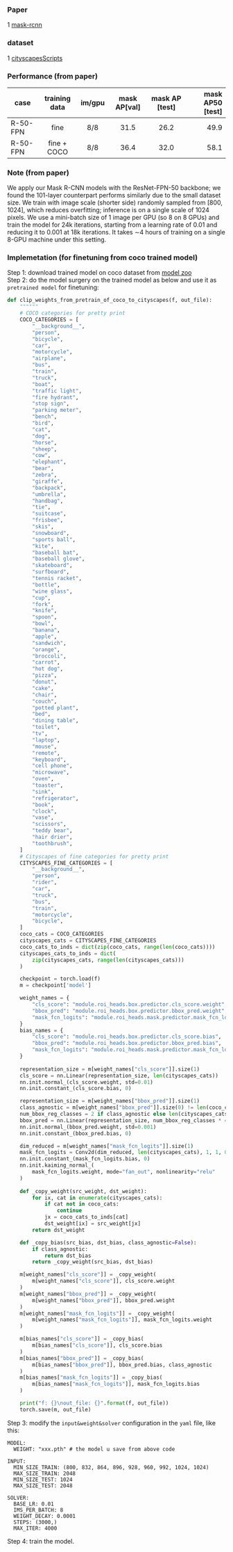 ### Paper 
1 [mask-rcnn](https://arxiv.org/pdf/1703.06870.pdf)  


### dataset
1 [cityscapesScripts](https://github.com/mcordts/cityscapesScripts)  


### Performance (from paper)
|      case    | training data | im/gpu | mask AP[val] | mask AP [test] | mask AP50 [test] |
|--------------|:-------------:|:------:|:------------:|:--------------:|-----------------:|
|   R-50-FPN   | fine          |   8/8  |    31.5      | 26.2           | 49.9             |
|   R-50-FPN   | fine + COCO   |   8/8  |    36.4      | 32.0           | 58.1             |


### Note (from paper)
We apply our Mask R-CNN models with the ResNet-FPN-50 backbone; we found the 101-layer counterpart performs similarly due to the small dataset size. We train with image scale (shorter side) randomly sampled from [800, 1024], which reduces overfitting; inference is on a single scale of 1024 pixels. We use a mini-batch size of 1 image per GPU (so 8 on 8 GPUs) and train the model for 24k iterations, starting from a learning rate of 0.01 and reducing it to 0.001 at 18k iterations. It takes ∼4 hours of training on a single 8-GPU machine under this setting.  


### Implemetation (for finetuning from coco trained model)
Step 1: download trained model on coco dataset from [model zoo](https://download.pytorch.org/models/maskrcnn/e2e_mask_rcnn_R_50_FPN_1x.pth)  
Step 2: do the model surgery on the trained model as below and use it as `pretrained model` for finetuning:    
```python
def clip_weights_from_pretrain_of_coco_to_cityscapes(f, out_file):
	""""""
	# COCO categories for pretty print
	COCO_CATEGORIES = [
	    "__background__",
	    "person",
	    "bicycle",
	    "car",
	    "motorcycle",
	    "airplane",
	    "bus",
	    "train",
	    "truck",
	    "boat",
	    "traffic light",
	    "fire hydrant",
	    "stop sign",
	    "parking meter",
	    "bench",
	    "bird",
	    "cat",
	    "dog",
	    "horse",
	    "sheep",
	    "cow",
	    "elephant",
	    "bear",
	    "zebra",
	    "giraffe",
	    "backpack",
	    "umbrella",
	    "handbag",
	    "tie",
	    "suitcase",
	    "frisbee",
	    "skis",
	    "snowboard",
	    "sports ball",
	    "kite",
	    "baseball bat",
	    "baseball glove",
	    "skateboard",
	    "surfboard",
	    "tennis racket",
	    "bottle",
	    "wine glass",
	    "cup",
	    "fork",
	    "knife",
	    "spoon",
	    "bowl",
	    "banana",
	    "apple",
	    "sandwich",
	    "orange",
	    "broccoli",
	    "carrot",
	    "hot dog",
	    "pizza",
	    "donut",
	    "cake",
	    "chair",
	    "couch",
	    "potted plant",
	    "bed",
	    "dining table",
	    "toilet",
	    "tv",
	    "laptop",
	    "mouse",
	    "remote",
	    "keyboard",
	    "cell phone",
	    "microwave",
	    "oven",
	    "toaster",
	    "sink",
	    "refrigerator",
	    "book",
	    "clock",
	    "vase",
	    "scissors",
	    "teddy bear",
	    "hair drier",
	    "toothbrush",
	]
	# Cityscapes of fine categories for pretty print
	CITYSCAPES_FINE_CATEGORIES = [
	    "__background__",
	    "person",
	    "rider",
	    "car",
	    "truck",
	    "bus",
	    "train",
	    "motorcycle",
	    "bicycle",
	]
	coco_cats = COCO_CATEGORIES
	cityscapes_cats = CITYSCAPES_FINE_CATEGORIES
	coco_cats_to_inds = dict(zip(coco_cats, range(len(coco_cats))))
	cityscapes_cats_to_inds = dict(
		zip(cityscapes_cats, range(len(cityscapes_cats)))
	)

	checkpoint = torch.load(f)
	m = checkpoint['model']

	weight_names = {
		"cls_score": "module.roi_heads.box.predictor.cls_score.weight", 
		"bbox_pred": "module.roi_heads.box.predictor.bbox_pred.weight", 
		"mask_fcn_logits": "module.roi_heads.mask.predictor.mask_fcn_logits.weight", 
	}
	bias_names = {
		"cls_score": "module.roi_heads.box.predictor.cls_score.bias",
		"bbox_pred": "module.roi_heads.box.predictor.bbox_pred.bias", 
		"mask_fcn_logits": "module.roi_heads.mask.predictor.mask_fcn_logits.bias",
	}
	
	representation_size = m[weight_names["cls_score"]].size(1)
	cls_score = nn.Linear(representation_size, len(cityscapes_cats))
	nn.init.normal_(cls_score.weight, std=0.01)
	nn.init.constant_(cls_score.bias, 0)

	representation_size = m[weight_names["bbox_pred"]].size(1)
	class_agnostic = m[weight_names["bbox_pred"]].size(0) != len(coco_cats) * 4
	num_bbox_reg_classes = 2 if class_agnostic else len(cityscapes_cats)
	bbox_pred = nn.Linear(representation_size, num_bbox_reg_classes * 4)
	nn.init.normal_(bbox_pred.weight, std=0.001)
	nn.init.constant_(bbox_pred.bias, 0)

	dim_reduced = m[weight_names["mask_fcn_logits"]].size(1)
	mask_fcn_logits = Conv2d(dim_reduced, len(cityscapes_cats), 1, 1, 0)
	nn.init.constant_(mask_fcn_logits.bias, 0)
	nn.init.kaiming_normal_(
		mask_fcn_logits.weight, mode="fan_out", nonlinearity="relu"
	)
	
	def _copy_weight(src_weight, dst_weight):
		for ix, cat in enumerate(cityscapes_cats):
			if cat not in coco_cats:
				continue
			jx = coco_cats_to_inds[cat]
			dst_weight[ix] = src_weight[jx]
		return dst_weight

	def _copy_bias(src_bias, dst_bias, class_agnostic=False):
		if class_agnostic:
			return dst_bias
		return _copy_weight(src_bias, dst_bias)

	m[weight_names["cls_score"]] = _copy_weight(
		m[weight_names["cls_score"]], cls_score.weight
	)
	m[weight_names["bbox_pred"]] = _copy_weight(
		m[weight_names["bbox_pred"]], bbox_pred.weight
	)
	m[weight_names["mask_fcn_logits"]] = _copy_weight(
		m[weight_names["mask_fcn_logits"]], mask_fcn_logits.weight
	)

	m[bias_names["cls_score"]] = _copy_bias(
		m[bias_names["cls_score"]], cls_score.bias
	)
	m[bias_names["bbox_pred"]] = _copy_bias(
		m[bias_names["bbox_pred"]], bbox_pred.bias, class_agnostic
	)
	m[bias_names["mask_fcn_logits"]] = _copy_bias(
		m[bias_names["mask_fcn_logits"]], mask_fcn_logits.bias
	)

	print("f: {}\nout_file: {}".format(f, out_file))
	torch.save(m, out_file)
```
Step 3: modify the `input&weight&solver` configuration in the `yaml` file, like this:  
```
MODEL:
  WEIGHT: "xxx.pth" # the model u save from above code

INPUT:
  MIN_SIZE_TRAIN: (800, 832, 864, 896, 928, 960, 992, 1024, 1024)
  MAX_SIZE_TRAIN: 2048
  MIN_SIZE_TEST: 1024
  MAX_SIZE_TEST: 2048

SOLVER:
  BASE_LR: 0.01
  IMS_PER_BATCH: 8
  WEIGHT_DECAY: 0.0001
  STEPS: (3000,)
  MAX_ITER: 4000
```
Step 4: train the model.  

